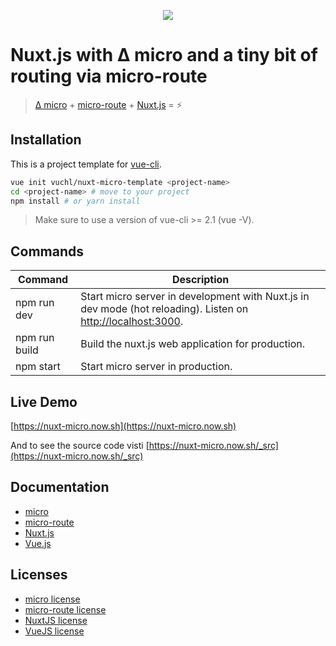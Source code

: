 <p align="center"><img src="https://cloud.githubusercontent.com/assets/4921147/22486717/eb75cf62-e80a-11e6-8564-09a42e374034.png"></p>


# Nuxt.js with Δ micro and a tiny bit of routing via micro-route

> [Δ micro](https://github.com/zeit/micro) + [micro-route](https://github.com/dotcypress/micro-route) + [Nuxt.js](https://nuxtjs.org) = :zap:

## Installation

This is a project template for [vue-cli](https://github.com/vuejs/vue-cli).

```bash
vue init vuchl/nuxt-micro-template <project-name>
cd <project-name> # move to your project
npm install # or yarn install
```

> Make sure to use a version of vue-cli >= 2.1 (vue -V).

## Commands

| Command | Description |
|---------|-------------|
| npm run dev | Start micro server in development with Nuxt.js in dev mode (hot reloading). Listen on [http://localhost:3000](http://localhost:3000). |
| npm run build | Build the nuxt.js web application for production. |
| npm start | Start micro server in production. |

## Live Demo

[https://nuxt-micro.now.sh](https://nuxt-micro.now.sh)

And to see the source code visti [https://nuxt-micro.now.sh/_src](https://nuxt-micro.now.sh/_src)

## Documentation

- [micro](https://github.com/zeit/micro)
- [micro-route](https://github.com/dotcypress/micro-route/)
- [Nuxt.js](https://nuxtjs.org/guide/)
- [Vue.js](http://vuejs.org/guide/)

## Licenses

- [micro license](https://github.com/zeit/micro/blob/master/LICENSE.md)
- [micro-route license](https://github.com/dotcypress/micro-route/blob/master/LICENSE)
- [NuxtJS license](https://github.com/nuxt/nuxt.js/blob/master/LICENSE.md)
- [VueJS license](https://github.com/vuejs/vue/blob/master/LICENSE)
